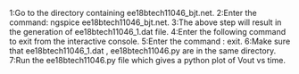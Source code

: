 1:Go to the directory containing ee18btech11046_bjt.net. 
2:Enter the command: ngspice ee18btech11046_bjt.net. 
3:The above step will result in the generation of ee18btech11046_1.dat file. 
4:Enter the following command to exit from the interactive console. 
5:Enter the command : exit. 
6:Make sure that ee18btech11046_1.dat , ee18btech11046.py are in the same directory. 
7:Run the ee18btech11046.py file which gives a python plot of Vout vs time.

